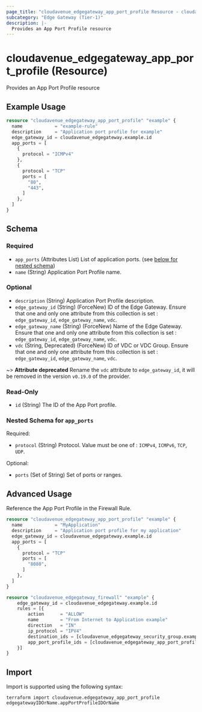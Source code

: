 ```yaml
---
page_title: "cloudavenue_edgegateway_app_port_profile Resource - cloudavenue"
subcategory: "Edge Gateway (Tier-1)"
description: |-
  Provides an App Port Profile resource
---
```


# cloudavenue_edgegateway_app_port_profile (Resource)

Provides an App Port Profile resource

## Example Usage

```terraform
resource "cloudavenue_edgegateway_app_port_profile" "example" {
  name            = "example-rule"
  description     = "Application port profile for example"
  edge_gateway_id = cloudavenue_edgegateway.example.id
  app_ports = [
    {
      protocol = "ICMPv4"
    },
    {
      protocol = "TCP"
      ports = [
        "80",
        "443",
      ]
    },
  ]
}
```

<!-- schema generated by tfplugindocs -->
## Schema

### Required

- `app_ports` (Attributes List) List of application ports. (see [below for nested schema](#nestedatt--app_ports))
- `name` (String) Application Port Profile name.

### Optional

- `description` (String) Application Port Profile description.
- `edge_gateway_id` (String) (ForceNew) ID of the Edge Gateway. Ensure that one and only one attribute from this collection is set : `edge_gateway_id`, `edge_gateway_name`, `vdc`.
- `edge_gateway_name` (String) (ForceNew) Name of the Edge Gateway. Ensure that one and only one attribute from this collection is set : `edge_gateway_id`, `edge_gateway_name`, `vdc`.
- `vdc` (String, Deprecated) (ForceNew) ID of VDC or VDC Group. Ensure that one and only one attribute from this collection is set : `edge_gateway_id`, `edge_gateway_name`, `vdc`. 

 ~> **Attribute deprecated** Rename the `vdc` attribute to `edge_gateway_id`, it will be removed in the version `v0.19.0` of the provider.

### Read-Only

- `id` (String) The ID of the App Port profile.

<a id="nestedatt--app_ports"></a>
### Nested Schema for `app_ports`

Required:

- `protocol` (String) Protocol. Value must be one of : `ICMPv4`, `ICMPv6`, `TCP`, `UDP`.

Optional:

- `ports` (Set of String) Set of ports or ranges.

## Advanced Usage

Reference the App Port Profile in the Firewall Rule.

```terraform
resource "cloudavenue_edgegateway_app_port_profile" "example" {
  name            = "MyApplication"
  description     = "Application port profile for my application"
  edge_gateway_id = cloudavenue_edgegateway.example.id
  app_ports = [
    {
      protocol = "TCP"
      ports = [
        "8080",
      ]
    },
  ]
}

resource "cloudavenue_edgegateway_firewall" "example" {
	edge_gateway_id = cloudavenue_edgegateway.example.id
	rules = [{
		action      = "ALLOW"
		name        = "From Internet to Application example"
		direction   = "IN"
		ip_protocol = "IPV4"
		destination_ids = [cloudavenue_edgegateway_security_group.example.id]
		app_port_profile_ids = [cloudavenue_edgegateway_app_port_profile.example.id]
	}]
}
```

## Import

Import is supported using the following syntax:
```shell
terraform import cloudavenue.edgegateway_app_port_profile edgegatewayIDOrName.appPortProfileIDOrName
```
